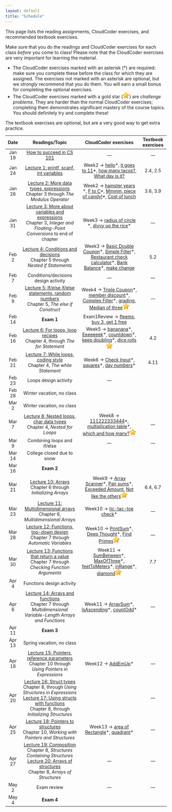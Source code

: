 ```yaml
---
layout: default
title: "Schedule"
---
```


This page lists the reading assignments, CloudCoder exercises, and recommended textbook exercises.

Make sure that you do the readings and CloudCoder exercises for each class *before* you come to class!  Please note that the CloudCoder exercises are very important for learning the material.

* The CloudCoder exercises marked with an asterisk (\*) are required: make sure you complete these before the class for which they are assigned.  The exercises not marked with an asterisk are optional, but we *strongly* recommend that you do them.  You will earn a small bonus for completing the optional exercises.
* The CloudCoder exercises marked with a gold star (![gold star](img/goldstar-tiny.png)) are *challenge problems*.  They are harder than the normal CloudCoder exercises; completing them demonstrates significant mastery of the course topics.  You should definitely try and complete these!

The textbook exercises are optional, but are a very good way to get extra practice.

Date | Readings/Topic | CloudCoder exercises | Textbook exercises
:----: | :--------: | :--------------------: | :------------------:
Jan 19 | [How to succeed in CS 101](success.html) | &mdash; | &mdash;
Jan 24 | [Lecture 1: printf, scanf, int variables](lectures/lecture01.html) | Week2 &rarr; [hello](https://cs.ycp.edu/cloudcoder/#exercise?c=15,p=796)\*, [it goes to 11](https://cs.ycp.edu/cloudcoder/#exercise?c=15,p=797)\*, [how many tacos?](https://cs.ycp.edu/cloudcoder/#exercise?c=15,p=798), [What day is it?](https://cs.ycp.edu/cloudcoder/#exercise?c=15,p=799) | 2.4, 2.5
Jan 26 | [Lecture 2: More data types, expressions](lectures/lecture02.html)<br>Chapter 3 through *The Modulus Operator* | Week2 &rarr; [hamster years](https://cs.ycp.edu/cloudcoder/#exercise?c=15,p=800) \*, [F to C](https://cs.ycp.edu/cloudcoder/#exercise?c=15,p=801)\*, [Mmmm, piece of candy!](https://cs.ycp.edu/cloudcoder/#exercise?c=15,p=802)\*, [Cost of lunch](https://cs.ycp.edu/cloudcoder/#exercise?c=15,p=803) | 3.6, 3.9
Jan 31 | [Lecture 3: More about variables and expressions](lectures/lecture03.html)<br>Chapter 3, *Integer and Floating-Point Conversions* to end of chapter | Week3 &rarr; [radius of circle](https://cs.ycp.edu/cloudcoder/#exercise?c=15,p=804) \*, [divvy up the rice](https://cs.ycp.edu/cloudcoder/#exercise?c=15,p=805)\* | &mdash;
Feb 2 | [Lecture 4: Conditions and decisions](lectures/lecture04.html)<br>Chapter 5 through *Nested if Statements* | Week3 &rarr; [Basic Double Coupon](https://cs.ycp.edu/cloudcoder/#exercise?c=15,p=806)\*, [Simple Filter](https://cs.ycp.edu/cloudcoder/#exercise?c=15,p=807)\*, [Restaurant check calculator](https://cs.ycp.edu/cloudcoder/#exercise?c=15,p=809)\*, [Bank Balance](https://cs.ycp.edu/cloudcoder/#exercise?c=15,p=808)\*, [make change](https://cs.ycp.edu/cloudcoder/#exercise?c=15,p=843) | 5.2
Feb 7 | <span class="activity">Conditions/decisions design activity</span> | &mdash; | &mdash;
Feb 9 | [Lecture 5: If/else if/else statements, random numbers](lectures/lecture05.html)<br>Chapter 5, *The else if Construct* | Week4 &rarr; [Triple Coupon](https://cs.ycp.edu/cloudcoder/#exercise?c=15,p=810)\*, [member discount](https://cs.ycp.edu/cloudcoder/#exercise?c=15,p=811)\*, [Complex Filter](https://cs.ycp.edu/cloudcoder/#exercise?c=15,p=812)\*, [grading](https://cs.ycp.edu/cloudcoder/#exercise?c=15,p=853), [Median of three](https://cs.ycp.edu/cloudcoder/#exercise?c=15,p=857)![gold star](img/goldstar-tiny.png) | &mdash;
Feb 14 | **Exam 1** | Exam1Review &rarr; [fleems](https://cs.ycp.edu/cloudcoder/#exercise?c=15,p=854), [buy 3, get 1 free](https://cs.ycp.edu/cloudcoder/#exercise?c=15,p=859)
Feb 16 | [Lecture 6: For loops, loop recipes](lectures/lecture06.html)<br>Chapter 4, through *The for Statement* | Week5 &rarr; [bananana](https://cs.ycp.edu/cloudcoder/#exercise?c=15,p=813)\*, [Eeeeeeek](https://cs.ycp.edu/cloudcoder/#exercise?c=15,p=842)\*, [countdown](https://cs.ycp.edu/cloudcoder/#exercise?c=15,p=814)\*, [keep doubling](https://cs.ycp.edu/cloudcoder/#exercise?c=15,p=815)\*, [dice rolls](https://cs.ycp.edu/cloudcoder/#exercise?c=15,p=844)![gold star](img/goldstar-tiny.png) | 4.2
Feb 21 | [Lecture 7: While loops, coding style](lectures/lecture07.html)<br>Chapter 4, *The while Statement* | Week6 &rarr; [Check Input](https://cs.ycp.edu/cloudcoder/#exercise?c=15,p=816)\*, [squares](https://cs.ycp.edu/cloudcoder/#exercise?c=15,p=817)\*, [day numbers](https://cs.ycp.edu/cloudcoder/#exercise?c=15,p=818)\* | 4.11
Feb 23 | <span class="activity">Loops design activity</span> | &mdash;
Feb 28 | Winter vacation, no class
Mar 2 | Winter vacation, no class
Mar 7 | [Lecture 8: Nested loops, char data types](lectures/lecture08.html)<br>Chapter 4, *Nested for Loops* | Week8 &rarr; [111222333444](https://cs.ycp.edu/cloudcoder/#exercise?c=15,p=819)\*, [multiplication table](https://cs.ycp.edu/cloudcoder/#exercise?c=15,p=858)\*, [which and how many?](https://cs.ycp.edu/cloudcoder/#exercise?c=15,p=820)![gold star](img/goldstar-tiny.png) | &mdash;
Mar 9 | Combining loops and if/else | &mdash; | &mdash;
Mar 14 | College closed due to snow
Mar 16 | **Exam 2**
Mar 21 | [Lecture 10: Arrays](lectures/lecture10.html)<br>Chapter 6 through *Initializing Arrays* | Week9 &rarr; [Array Scanner](https://cs.ycp.edu/cloudcoder/#exercise?c=15,p=821)\*, [Pair sums](https://cs.ycp.edu/cloudcoder/#exercise?c=15,p=822)\*, [Exceeded Amount](https://cs.ycp.edu/cloudcoder/#exercise?c=15,p=823), [Not like the others](https://cs.ycp.edu/cloudcoder/#exercise?c=15,p=824)![gold star](img/goldstar-tiny.png) | 6.4, 6.7
Mar 23 | [Lecture 11: Multidimensional arrays](lectures/lecture11.html)<br>Chapter 6, *Multidimensional Arrays* | Week10 &rarr; [tic-tac-toe check](https://cs.ycp.edu/cloudcoder/#exercise?c=15,p=852)\* | &mdash;
Mar 28 | [Lecture 12: Functions, top-down design](lectures/lecture12.html)<br>Chapter 7 through *Automatic Variables* | Week10 &rarr;  [PrintSum](https://cs.ycp.edu/cloudcoder/#exercise?c=15,p=825)\*, [Deep Thought](https://cs.ycp.edu/cloudcoder/#exercise?c=15,p=826)\*, [Find Primes](https://cs.ycp.edu/cloudcoder/#exercise?c=15,p=827)![gold star](img/goldstar-tiny.png) | &mdash;
Mar 30 | [Lecture 13: Functions that return a value](lectures/lecture13.html)<br>Chapter 7 through *Checking Function Arguments* | Week11 &rarr; [SumBetween](https://cs.ycp.edu/cloudcoder/#exercise?c=15,p=831)\*, [MaxOfThree](https://cs.ycp.edu/cloudcoder/#exercise?c=15,p=832)\*, [feetToMeters](https://cs.ycp.edu/cloudcoder/#exercise?c=15,p=849)\*, [inRange](https://cs.ycp.edu/cloudcoder/#exercise?c=15,p=850)\*, [diamond](https://cs.ycp.edu/cloudcoder/#exercise?c=15,p=851)![gold star](img/goldstar-tiny.png) | 7.7
Apr 4 | <span class="activity">Functions design activity</span>
Apr 6 | [Lecture 14: Arrays and functions](lectures/lecture14.html)<br>Chapter 7 through *Multidimensional Variable-Length Arrays and Functions* | Week11 &rarr; [ArraySum](https://cs.ycp.edu/cloudcoder/#exercise?c=15,p=828)\*, [IsAscending](https://cs.ycp.edu/cloudcoder/#exercise?c=15,p=830)\*, [countOdd](https://cs.ycp.edu/cloudcoder/#exercise?c=15,p=829)\* | &mdash;
Apr 11 | **Exam 3**
Apr 13 | Spring vacation, no class
Apr 18 | [Lecture 15: Pointers, reference parameters](lectures/lecture15.html)<br>Chapter 10 through *Using Pointers in Expressions* | Week12 &rarr; [AddEmUp](https://cs.ycp.edu/cloudcoder/#exercise?c=15,p=833)\* | &mdash;
Apr 20 | [Lecture 16: Struct types](lectures/lecture16.html)<br>Chapter 8, through *Using Structures in Expressions*<br>[Lecture 17: Using structs with functions](lectures/lecture17.html)<br>Chapter 8, through *Initializing Structures* | | &mdash;
Apr 25 | [Lecture 18: Pointers to structures](lectures/lecture18.html)<br>Chapter 10, *Working with Pointers and Structures* |  Week13 &rarr; [area of Rectangle](https://cs.ycp.edu/cloudcoder/#exercise?c=15,p=834)\*, [quadrant](https://cs.ycp.edu/cloudcoder/#exercise?c=15,p=860)\* | &mdash;
Apr 27 | [Lecture 19: Composition](lectures/lecture19.html)<br>Chapter 8, *Structures Containing Structures*<br>[Lecture 20: Arrays of structures](lectures/lecture20.html)<br>Chapter 8, *Arrays of Structures* |  &mdash; | &mdash;
May 2 | Exam review | &mdash; | &mdash;
May 4 | **Exam 4**
